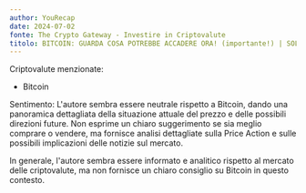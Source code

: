 ```yaml
---
author: YouRecap
date: 2024-07-02
fonte: The Crypto Gateway - Investire in Criptovalute
titolo: BITCOIN: GUARDA COSA POTREBBE ACCADERE ORA! (importante!) | SOLANA: POSSIBILE 9x SE SUCCEDE QUESTO!
---
```


Criptovalute menzionate:
- Bitcoin

Sentimento: L'autore sembra essere neutrale rispetto a Bitcoin, dando una panoramica dettagliata della situazione attuale del prezzo e delle possibili direzioni future. Non esprime un chiaro suggerimento se sia meglio comprare o vendere, ma fornisce analisi dettagliate sulla Price Action e sulle possibili implicazioni delle notizie sul mercato.

In generale, l'autore sembra essere informato e analitico rispetto al mercato delle criptovalute, ma non fornisce un chiaro consiglio su Bitcoin in questo contesto.
